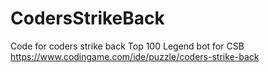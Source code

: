 # CodersStrikeBack
Code for coders strike back
Top 100 Legend bot for CSB
https://www.codingame.com/ide/puzzle/coders-strike-back
